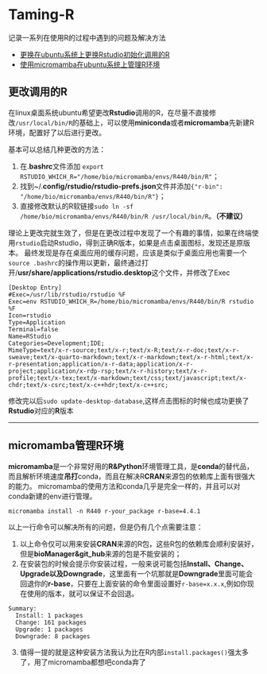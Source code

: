 # Taming-R
记录一系列在使用R的过程中遇到的问题及解决方法

- [更换在ubuntu系统上更换Rstudio初始化调用的R](#更改调用的R)
- [使用micromamba在ubuntu系统上管理R环境](#micromamba管理R环境)

## 更改调用的R

在linux桌面系统ubuntu希望更改**Rstudio**调用的R，在尽量不直接修改`/usr/local/bin/R`的基础上，可以使用**miniconda**或者**micromamba**先新建R环境，配置好了以后进行更改。

基本可以总结几种更改的方法：

1. 在.**bashrc**文件添加 `export RSTUDIO_WHICH_R="/home/bio/micromamba/envs/R440/bin/R"`；
2. 找到~/.**config/rstudio/rstudio-prefs.json**文件并添加`{"r-bin": "/home/bio/micromamba/envs/R440/bin/R"}`；
3. 直接修改默认的R软链接`sudo ln -sf /home/bio/micromamba/envs/R440/bin/R /usr/local/bin/R`。**（不建议）**

理论上更改完就生效了，但是在更改过程中发现了一个有趣的事情，如果在终端使用`rstudio`启动Rstudio，得到正确R版本，如果是点击桌面图标，发现还是原版本。
最终发现是存在桌面应用的缓存问题，应该是类似于桌面应用也需要一个`source .bashrc`的操作用以更新，最终通过打开/**usr/share/applications/rstudio.desktop**这个文件，并修改了Exec

```
[Desktop Entry]
#Exec=/usr/lib/rstudio/rstudio %F
Exec=env RSTUDIO_WHICH_R=/home/bio/micromamba/envs/R440/bin/R rstudio %F
Icon=rstudio
Type=Application
Terminal=false
Name=RStudio
Categories=Development;IDE;
MimeType=text/x-r-source;text/x-r;text/x-R;text/x-r-doc;text/x-r-sweave;text/x-quarto-markdown;text/x-r-markdown;text/x-r-html;text/x-r-presentation;application/x-r-data;application/x-r-project;application/x-rdp-rsp;text/x-r-history;text/x-r-profile;text/x-tex;text/x-markdown;text/css;text/javascript;text/x-chdr;text/x-csrc;text/x-c++hdr;text/x-c++src;
```

修改完以后`sudo update-desktop-database`,这样点击图标的时候也成功更换了**Rstudio**对应的**R**版本

-------------

## micromamba管理R环境

**micromamba**是一个非常好用的**R&Python**环境管理工具，是**conda**的替代品，而且解析环境速度**吊打**conda，而且在解决R**CRAN**来源包的依赖库上面有很强大的能力。
micromamba的使用方法和conda几乎是完全一样的，并且可以对conda新建的env进行管理。

```
micromamba install -n R440 r-your_package r-base=4.4.1
```

以上一行命令可以解决所有的问题，但是仍有几个点需要注意：
1. 以上命令仅可以用来安装**CRAN**来源的R包，这些R包的依赖库会顺利安装好，但是**bioManager&git_hub**来源的包是不能安装的；
2. 在安装包的时候会提示你安装过程，一般来说可能包括**Install、Change、Upgrade以及Downgrade**，这里面有一个坑那就是**Downgrade**里面可能会回退你的**r-base**，只要在上面安装的命令里面设置好`r-base=x.x.x`,例如你现在使用的版本，就可以保证不会回退。
```
Summary:
  Install: 1 packages
  Change: 161 packages
  Upgrade: 1 packages
  Downgrade: 8 packages
```
3. 值得一提的就是这种安装方法我认为比在R内部`install.packages()`强太多了，用了micromamba都想吧conda弃了
